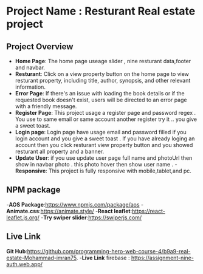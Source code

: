 # Project Name : Resturant Real estate project

## Project Overview

- **Home Page**: The home page useage slider ,  nine resturant data,footer and navbar.
- **Resturant**: Click on a view property button on the home page to view resturant property, including title, author, synopsis, and other relevant information.
- **Error Page**: If there's an issue with loading the book details or if the requested book doesn't exist, users will be directed to an error page with a friendly message.
- **Register Page**: This project usage a register page and password regex . You use to same email or same account another register try it .. you give a sweet toast.
- **Login page**: Login page have usage email and password filled if you login account and you give a sweet toast . If you have already loging an account then you click resturant view property button and you showed resturant all property and a banner.
- **Update User**: if you use update user page full name and photoUrl then show in navbar photo . this photo hover then show user name .
-**Responsive**: This project is fully responsive with mobile,tablet,and pc.

## NPM package 
-**AOS Package**:https://www.npmjs.com/package/aos
-**Animate.css**:https://animate.style/
-**React leaflet**:https://react-leaflet.js.org/
-**Try swiper slider**:https://swiperjs.com/
## Live Link 
**Git Hub**:https://github.com/programming-hero-web-course-4/b9a9-real-estate-Mohammad-imran75.
-**Live Link** firebase : https://assignment-nine-auth.web.app/
